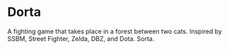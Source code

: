 # Dorta
A fighting game that takes place in a forest between two cats. Inspired by SSBM, Street Fighter, Zelda, DBZ, and Dota. Sorta.